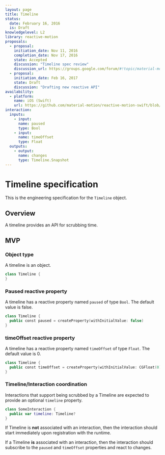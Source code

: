 ```yaml
---
layout: page
title: Timeline
status:
  date: February 16, 2016
  is: Draft
knowledgelevel: L2
library: reactive-motion
proposals:
  - proposal:
    initiation_date: Nov 11, 2016
    completion_date: Nov 17, 2016
    state: Accepted
    discussion: "Timeline spec review"
    discussion_url: https://groups.google.com/forum/#!topic/material-motion/hLMbEEzUV4Y
  - proposal:
    initiation_date: Feb 16, 2017
    state: Draft
    discussion: "Drafting new reactive API"
availability:
  - platform:
    name: iOS (Swift)
    url: https://github.com/material-motion/reactive-motion-swift/blob/develop/src/Timeline.swift
interaction:
  inputs:
    - input:
      name: paused
      type: Bool
    - input:
      name: timeOffset
      type: Float
  outputs:
    - output:
      name: changes
      type: Timeline.Snapshot
---
```


# Timeline specification

This is the engineering specification for the `Timeline` object.

## Overview

A timeline provides an API for scrubbing time.

## MVP

### Object type

A timeline is an object.

```swift
class Timeline {
}
```

### Paused reactive property

A timeline has a reactive property named `paused` of type `Bool`. The default value is false.

```swift
class Timeline {
  public const paused = createProperty(withInitialValue: false)
}
```

### timeOffset reactive property

A timeline has a reactive property named `timeOffset` of type `Float`. The default value is 0.

```swift
class Timeline {
  public const timeOffset = createProperty(withInitialValue: CGFloat(0))
}
```

### Timeline/Interaction coordination

Interactions that support being scrubbed by a Timeline are expected to provide an optional
`timeline` property.

```swift
class SomeInteraction {
  public var timeline: Timeline?
}
```

If Timeline is **not** associated with an interaction, then the interaction should start immediately
upon registration with the runtime.

If a Timeline **is** associated with an interaction, then the interaction should subscribe to the
`paused` and `timeOffset` properties and react to changes.
